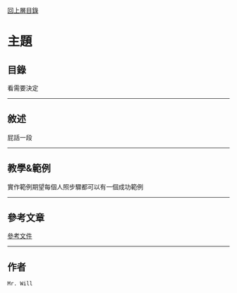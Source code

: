 [回上層目錄](../README.md)

# 主題

## **目錄**
看需要決定

---

## **敘述**
屁話一段

---

## **教學&範例**
實作範例期望每個人照步驟都可以有一個成功範例

---

## **參考文章**
[參考文件](網址)

---

## **作者**
`Mr. Will`
